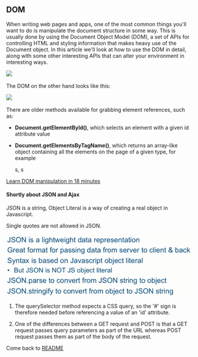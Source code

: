 ## DOM

When writing web pages and apps, one of the most common things you'll want to do is manipulate the document structure in some way. This is usually done by using the Document Object Model (DOM), a set of APIs for controlling HTML and styling information that makes heavy use of the Document object. In this article we'll look at how to use the DOM in detail, along with some other interesting APIs that can alter your environment in interesting ways.

![](https://developer.mozilla.org/en-US/docs/Learn/JavaScript/Client-side_web_APIs/Manipulating_documents/document-window-navigator.png)

The DOM on the other hand looks like this:

![](https://developer.mozilla.org/en-US/docs/Learn/JavaScript/Client-side_web_APIs/Manipulating_documents/dom-screenshot.png)

There are older methods available for grabbing element references, such as:

- **Document.getElementById()**, which selects an element with a given id attribute value

- **Document.getElementsByTagName()**, which returns an array-like object containing all the elements on the page of a given type, for example <p>s, <a>s

[Learn DOM manipulation in 18 minutes](https://www.youtube.com/watch?v=y17RuWkWdn8&ab_channel=WebDevSimplified)


#### Shortly about JSON and Ajax

JSON is a string, Object Literal is a way of creating a real object in Javascript.

Single quotes are not allowed in JSON.

![](./screenshots/JSON.png)



1. The querySelector method expects a CSS query, so the '#' sign is therefore needed before referencing a value of an 'id' attribute.

2. One of the differences between a GET request and POST is that a GET request passes query parameters as part of the URL whereas POST request passes them as part of the body of the request.


Come back to [README](../README.md)